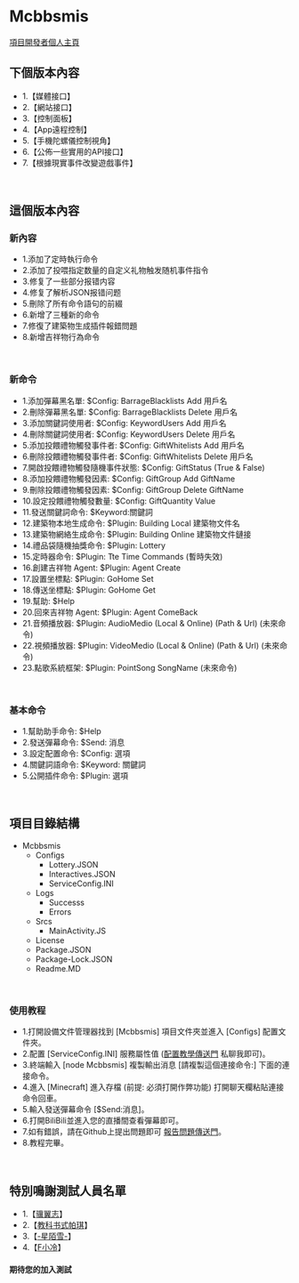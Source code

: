 # Mcbbsmis
[項目開發者個人主頁](https://b23.tv/ymEtPO)
</Br>

## 下個版本內容
* 1.【媒體接口】
* 2.【網站接口】
* 3.【控制面板】
* 4.【App遠程控制】
* 5.【手機陀螺儀控制視角】
* 6.【公佈一些實用的API接口】
* 7.【根據現實事件改變遊戲事件】
</Br>

## 這個版本內容
### 新內容
* 1.添加了定時執行命令
* 2.添加了投喂指定数量的自定义礼物触发随机事件指令
* 3.修复了一些部分报错内容
* 4.修复了解析JSON报错问题
* 5.刪除了所有命令語句的前綴
* 6.新增了三種新的命令
* 7.修復了建築物生成插件報錯問題
* 8.新增吉祥物行為命令
</Br>

### 新命令
* 1.添加彈幕黑名單: $Config: BarrageBlacklists Add 用戶名
* 2.刪除彈幕黑名單: $Config: BarrageBlacklists Delete 用戶名
* 3.添加關鍵詞使用者: $Config: KeywordUsers Add 用戶名
* 4.刪除關鍵詞使用者: $Config: KeywordUsers Delete 用戶名
* 5.添加投餵禮物觸發事件者: $Config: GiftWhitelists Add 用戶名
* 6.刪除投餵禮物觸發事件者: $Config: GiftWhitelists Delete 用戶名
* 7.開啟投餵禮物觸發隨機事件狀態: $Config: GiftStatus (True & False)
* 8.添加投餵禮物觸發因素: $Config: GiftGroup Add GiftName
* 9.刪除投餵禮物觸發因素: $Config: GiftGroup Delete GiftName
* 10.設定投餵禮物觸發數量: $Config: GiftQuantity Value
* 11.發送關鍵詞命令: $Keyword:關鍵詞
* 12.建築物本地生成命令: $Plugin: Building Local 建築物文件名
* 13.建築物網絡生成命令: $Plugin: Building Online 建築物文件鏈接
* 14.禮品袋隨機抽獎命令: $Plugin: Lottery
* 15.定時器命令: $Plugin: Tte Time Commands (暫時失效)
* 16.創建吉祥物 Agent: $Plugin: Agent Create
* 17.設置坐標點: $Plugin: GoHome Set
* 18.傳送坐標點: $Plugin: GoHome Get
* 19.幫助: $Help
* 20.回來吉祥物 Agent: $Plugin: Agent ComeBack
* 21.音頻播放器: $Plugin: AudioMedio (Local & Online) (Path & Url) (未來命令)
* 22.視頻播放器: $Plugin: VideoMedio (Local & Online) (Path & Url) (未來命令)
* 23.點歌系統框架: $Plugin: PointSong SongName (未來命令)
</Br>

### 基本命令
* 1.幫助助手命令: $Help
* 2.發送彈幕命令: $Send: 消息
* 3.設定配置命令: $Config: 選項
* 4.關鍵詞語命令: $Keyword: 關鍵詞
* 5.公開插件命令: $Plugin: 選項
</Br>

## 項目目錄結構
* Mcbbsmis
    * Configs
        * Lottery.JSON
        * Interactives.JSON
        * ServiceConfig.INI
    * Logs
        * Successs
        * Errors
    * Srcs
        * MainActivity.JS
    * License
    * Package.JSON
    * Package-Lock.JSON
    * Readme.MD
</Br>

### 使用教程
* 1.打開設備文件管理器找到 [Mcbbsmis] 項目文件夾並進入 [Configs] 配置文件夾。
* 2.配置 [ServiceConfig.INI] 服務屬性值 ([配置教學傳送門](https://b23.tv/ymEtPO) 私聊我即可)。
* 3.終端輸入 [node Mcbbsmis] 複製輸出消息 [請複製這個連接命令:] 下面的連接命令。
* 4.進入 [Minecraft] 進入存檔 (前提: 必須打開作弊功能) 打開聊天欄粘貼連接命令回車。
* 5.輸入發送彈幕命令 [$Send:消息]。
* 6.打開BiliBili並進入您的直播間查看彈幕即可。
* 7.如有錯誤，請在Github上提出問題即可 [報告問題傳送門](https://github.com/lZiMUl/Mcbbsmis/issues)。
* 8.教程完畢。
</Br>

## 特別鳴謝測試人員名單
* 1.【[骥翼志](https://b23.tv/lPZ0gr)】
* 2.【[教科书式帕琪](https://b23.tv/rTsY3K)】
* 3.【[-星陌雪-](https://b23.tv/t7T9y9)】
* 4.【[F小冷](https://b23.tv/ukCYSs)】
#### 期待您的加入測試
</Br>
